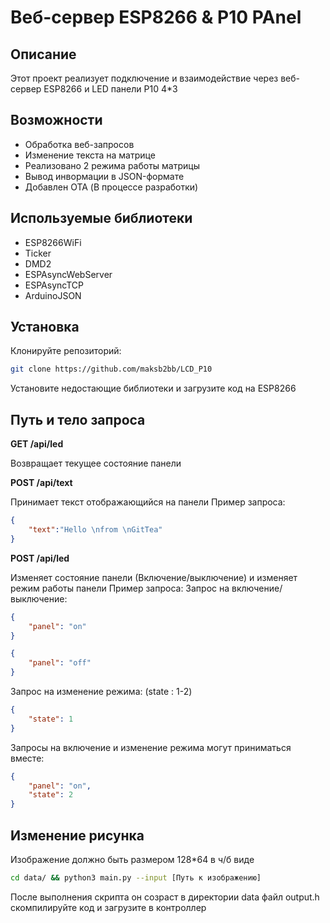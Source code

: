 # Веб-сервер ESP8266 & P10 PAnel

## Описание
Этот проект реализует подключение и взаимодействие через веб-сервер ESP8266 и LED панели P10 4*3

## Возможности
- Обработка веб-запросов
- Изменение текста на матрице
- Реализовано 2 режима работы матрицы
- Вывод инвормации в JSON-формате
- Добавлен OTA (В процессе разработки)

## Используемые библиотеки
- ESP8266WiFi
- Ticker
- DMD2
- ESPAsyncWebServer
- ESPAsyncTCP
- ArduinoJSON

## Установка
Клонируйте репозиторий:
```sh 
git clone https://github.com/maksb2bb/LCD_P10
```

Установите недостающие библиотеки и загрузите код на ESP8266

## Путь и тело запроса

**GET /api/led**

Возвращает текущее состояние панели 

**POST /api/text**

Принимает текст отображающийся на панели
Пример запроса:
```json
{
    "text":"Hello \nfrom \nGitTea"
}
```
**POST /api/led**

Изменяет состояние панели (Включение/выключение) и изменяет режим работы панели
Пример запроса:
Запрос на включение/выключение:
```json
{
    "panel": "on"
}
```
```json
{
    "panel": "off"
}
```
Запрос на изменение режима: (state : 1-2)
```json
{
    "state": 1
}
```
Запросы на включение и изменение режима могут приниматься вместе:
```json
{
    "panel": "on", 
    "state": 2
}
```
## Изменение рисунка
Изображение должно быть размером 128*64 в ч/б виде

```sh 
cd data/ && python3 main.py --input [Путь к изображению]
```
После выполнения скрипта он созраст в директории data файл output.h скомпилируйте код и загрузите в контроллер
